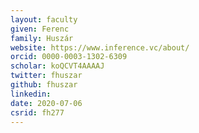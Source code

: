 ```yaml
---
layout: faculty
given: Ferenc
family: Huszár
website: https://www.inference.vc/about/
orcid: 0000-0003-1302-6309
scholar: koQCVT4AAAAJ
twitter: fhuszar
github: fhuszar
linkedin: 
date: 2020-07-06
csrid: fh277
---
```


